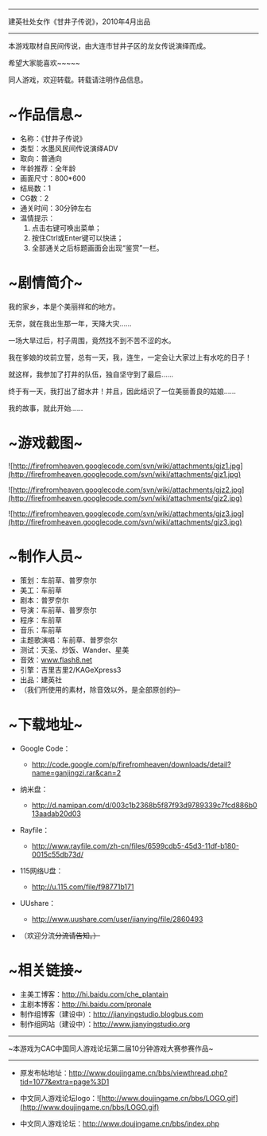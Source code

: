 


---

建英社处女作《甘井子传说》，2010年4月出品

---


本游戏取材自民间传说，由大连市甘井子区的龙女传说演绎而成。

希望大家能喜欢~~~~~

同人游戏，欢迎转载。转载请注明作品信息。

# ~作品信息~ #

  * 名称：《甘井子传说》
  * 类型：水墨风民间传说演绎ADV
  * 取向：普通向
  * 年龄推荐：全年龄
  * 画面尺寸：800\*600
  * 结局数：1
  * CG数：2
  * 通关时间：30分钟左右
  * 温情提示：
    1. 点击右键可唤出菜单；
    1. 按住Ctrl或Enter键可以快进；
    1. 全部通关之后标题画面会出现“鉴赏”一栏。

# ~剧情简介~ #

我的家乡，本是个美丽祥和的地方。

无奈，就在我出生那一年，天降大灾……

一场大旱过后，村子周围，竟然找不到不苦不涩的水。

我在爹娘的坟前立誓，总有一天，我，连生，一定会让大家过上有水吃的日子！

就这样，我参加了打井的队伍，独自坚守到了最后……

终于有一天，我打出了甜水井！并且，因此结识了一位美丽善良的姑娘……

我的故事，就此开始……

# ~游戏截图~ #
![http://firefromheaven.googlecode.com/svn/wiki/attachments/gjz1.jpg](http://firefromheaven.googlecode.com/svn/wiki/attachments/gjz1.jpg)

![http://firefromheaven.googlecode.com/svn/wiki/attachments/gjz2.jpg](http://firefromheaven.googlecode.com/svn/wiki/attachments/gjz2.jpg)

![http://firefromheaven.googlecode.com/svn/wiki/attachments/gjz3.jpg](http://firefromheaven.googlecode.com/svn/wiki/attachments/gjz3.jpg)

# ~制作人员~ #

  * 策划：车前草、普罗奈尔
  * 美工：车前草
  * 剧本：普罗奈尔
  * 导演：车前草、普罗奈尔
  * 程序：车前草
  * 音乐：车前草
  * 主题歌演唱：车前草、普罗奈尔
  * 测试：天圣、炒饭、Wander、星美
  * 音效：www.flash8.net
  * 引擎：吉里吉里2/KAGeXpress3
  * 出品：建英社
  * （我们所使用的素材，除音效以外，是全部原创的~~）~~

# ~下载地址~ #

  * Google Code：
    * http://code.google.com/p/firefromheaven/downloads/detail?name=ganjingzi.rar&can=2

  * 纳米盘：
    * http://d.namipan.com/d/003c1b2368b5f87f93d9789339c7fcd886b013aadab20d03

  * Rayfile：
    * http://www.rayfile.com/zh-cn/files/6599cdb5-45d3-11df-b180-0015c55db73d/

  * 115网络U盘：
    * http://u.115.com/file/f98771b171

  * UUshare：
    * http://www.uushare.com/user/jianying/file/2860493

  * （欢迎分流~~分流请告知。）~~


# ~相关链接~ #

  * 主美工博客：http://hi.baidu.com/che_plantain
  * 主剧本博客：http://hi.baidu.com/pronale
  * 制作组博客（建设中）：http://jianyingstudio.blogbus.com
  * 制作组网站（建设中）：http://www.jianyingstudio.org


---

~本游戏为CAC中国同人游戏论坛第二届10分钟游戏大赛参赛作品~

---


  * 原发布帖地址：http://www.doujingame.cn/bbs/viewthread.php?tid=1077&extra=page%3D1

  * 中文同人游戏论坛logo：![http://www.doujingame.cn/bbs/LOGO.gif](http://www.doujingame.cn/bbs/LOGO.gif)
  * 中文同人游戏论坛：http://www.doujingame.cn/bbs/index.php